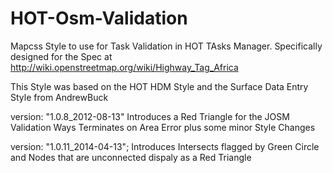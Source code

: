 HOT-Osm-Validation
==================

Mapcss Style to use for Task Validation in HOT TAsks Manager. Specifically designed for the Spec at http://wiki.openstreetmap.org/wiki/Highway_Tag_Africa

This Style was based on the HOT HDM Style and the Surface Data Entry Style from AndrewBuck

version: "1.0.8_2012-08-13" Introduces a Red Triangle for the JOSM Validation Ways Terminates on Area Error
plus some minor Style Changes

version: "1.0.11_2014-04-13"; Introduces Intersects flagged by Green Circle and Nodes that are unconnected dispaly as a Red Triangle



